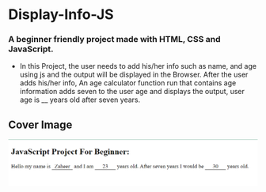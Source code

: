 # Display-Info-JS
### A beginner friendly project made with HTML, CSS and JavaScript.

- In this Project, the user needs to add his/her info such as name, and age using js and the output will be displayed in the Browser. After the user adds his/her info, An age calculator function run that contains age information adds seven to the user age and displays the output, user age is __ years old after seven years.

## Cover Image
![Project Cover Image](https://github.com/zaheerniazipk/Display-Info-JS/blob/main/Cover.png)


